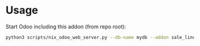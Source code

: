 # Usage

Start Odoo including this addon (from repo root):

```bash
python3 scripts/nix_odoo_web_server.py --db-name mydb --addon sale_line_returned_qty
```
